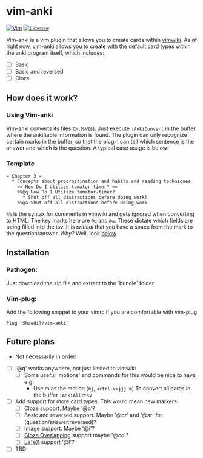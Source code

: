 # vim-anki
[![Vim](https://img.shields.io/badge/BUILT%20WITH-VIM-brightgreen?style=for-the-badge&labelColor=64dd17)](https://github.com/vim/vim)
[![License](https://img.shields.io/badge/License-MIT-blue?style=for-the-badge)](https://github.com/Shaedil/vim-anki)

Vim-anki is a vim plugin that allows you to create cards within [vimwiki](https://github.com/vimwiki/vimwiki). As of right now, vim-anki allows you to create with the default card types within the anki program itself, which includes:
- [ ] Basic
- [ ] Basic and reversed
- [ ] Cloze

## How does it work?
### Using Vim-anki
Vim-anki converts its files to .tsv(s). Just execute `:AnkiConvert` in the buffer where the ankifiable information is found. 
The plugin can only recognize certain marks in the buffer, so that the plugin can tell which sentence is the answer and which is the question. 
A typical case usage is below:
### Template
```vim
= Chapter 3 =
  * Concepts about procrastination and habits and reading techniques
	== How Do I Utilize tomator-timer? == 
	%%@q How Do I Utilize tomator-timer?
      * Shut off all distractions before doing work!
	%%@a Shut off all distractions before doing work
```
`%%` is the syntax for comments in vimwiki and gets ignored when converting to HTML. The key marks here are `@q` and `@a`. These dictate which fields are being filled into the tsv. It is *critical*  that you have a space from the mark to the question/answer. _Why?_ Well, look [below](https://github/Shaedil/vim-anki#future-plans).
## Installation
### Pathogen:
Just download the zip file and extract to the 'bundle' folder

### Vim-plug: 
Add the following snippet to your vimrc if you are comfortable with vim-plug
```vim
Plug 'Shaedil/vim-anki'
```

## Future plans
* Not necessarily in order!
- [ ] '@q' works anywhere, not just limited to vimwiki
	- [ ] Some useful 'motions' and commands for this would be nice to have e.g:
		* Use m as the motion (`mj`, `<ctrl-v>jjj m`) To convert all cards in the buffer `:AnkiAll2tsv`
- [ ] Add support for more card types. This would mean new markers.
	- [ ] Cloze support. Maybe '@c'?
	- [ ] Basic and reversed support. Maybe '@qr' and '@ar' for (question/answer:reversed)?
	- [ ] Image support. Maybe '@i'?
	- [ ] [Cloze Overlapping](https://ankiweb.net/shared/info/969733775) support maybe '@co'?
	- [ ] [LaTeX](https://www.quora.com/How-can-I-insert-mathematical-equations-into-Anki) support '@l'?
- [ ] TBD

